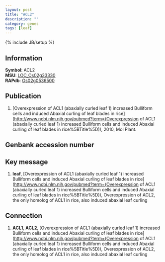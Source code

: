 ```yaml
---
layout: post
title: "ACL2"
description: ""
category: genes
tags: [leaf]
---
```

{% include JB/setup %}

## Information
__Symbol__: ACL2  
__MSU__: [LOC_Os02g33330](http://rice.plantbiology.msu.edu/cgi-bin/ORF_infopage.cgi?orf=LOC_Os02g33330)  
__RAPdb__: [Os02g0536500](http://rapdb.dna.affrc.go.jp/viewer/gbrowse_details/irgsp1?name=Os02g0536500)  

## Publication
1. [Overexpression of ACL1 (abaxially curled leaf 1) increased Bulliform cells and induced Abaxial curling of leaf blades in rice](http://www.ncbi.nlm.nih.gov/pubmed?term=(Overexpression of ACL1 (abaxially curled leaf 1) increased Bulliform cells and induced Abaxial curling of leaf blades in rice%5BTitle%5D)), 2010, Mol Plant.

## Genbank accession number

## Key message
1. __leaf__, [Overexpression of ACL1 (abaxially curled leaf 1) increased Bulliform cells and induced Abaxial curling of leaf blades in rice](http://www.ncbi.nlm.nih.gov/pubmed?term=(Overexpression of ACL1 (abaxially curled leaf 1) increased Bulliform cells and induced Abaxial curling of leaf blades in rice%5BTitle%5D)),  Overexpression of ACL2, the only homolog of ACL1 in rice, also induced abaxial leaf curling

## Connection
1. __ACL1__, __ACL2__, [Overexpression of ACL1 (abaxially curled leaf 1) increased Bulliform cells and induced Abaxial curling of leaf blades in rice](http://www.ncbi.nlm.nih.gov/pubmed?term=(Overexpression of ACL1 (abaxially curled leaf 1) increased Bulliform cells and induced Abaxial curling of leaf blades in rice%5BTitle%5D)),  Overexpression of ACL2, the only homolog of ACL1 in rice, also induced abaxial leaf curling


